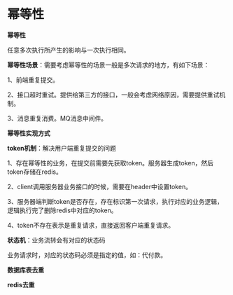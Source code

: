 # 幂等性

**幂等性**

任意多次执行所产生的影响与一次执行相同。



**幂等性场景**：需要考虑幂等性的场景一般是多次请求的地方，有如下场景：

1、前端重复提交。

2、接口超时重试。提供给第三方的接口，一般会考虑网络原因，需要提供重试机制。

3、消息重复消费。MQ消息中间件。



**幂等性实现方式**

**token机制**：解决用户端重复提交的问题

1、存在幂等性的业务，在提交前需要先获取token。服务器生成token，然后token存储在redis。

2、client调用服务器业务接口的时候，需要在header中设置token。

3、服务器端判断token是否存在，存在标识第一次请求，执行对应的业务逻辑，逻辑执行完了删除redis中对应的token。

4、token不存在表示是重复请求，直接返回客户端重复请求。



**状态机**：业务流转会有对应的状态码

业务请求时，对应的状态码必须是指定的值，如：代付款。



**数据库表去重**





**redis去重**

